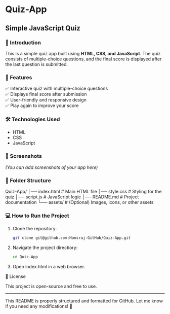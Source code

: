 # Quiz-App
## Simple JavaScript Quiz

### 📌 Introduction
This is a simple quiz app built using **HTML, CSS, and JavaScript**. The quiz consists of multiple-choice questions, and the final score is displayed after the last question is submitted.

### 🚀 Features
✅ Interactive quiz with multiple-choice questions  
✅ Displays final score after submission  
✅ User-friendly and responsive design  
✅ Play again to improve your score  

### 🛠️ Technologies Used
- HTML  
- CSS  
- JavaScript  

### 📸 Screenshots
*(You can add screenshots of your app here)*  

### 📂 Folder Structure
Quiz-App/ │── index.html # Main HTML file │── style.css # Styling for the quiz │── script.js # JavaScript logic │── README.md # Project documentation └── assets/ # (Optional) Images, icons, or other assets


### 💻 How to Run the Project
1. Clone the repository:
   ```sh
   git clone git@github.com:Hansraj-GitHub/Quiz-App.git
2. Navigate the project directiory:
    ```sh
    cd Quiz-App
3. Open index.html in a web browser.

📜 License

This project is open-source and free to use.

---

This README is properly structured and formatted for GitHub. Let me know if you need any modifications! 🚀
